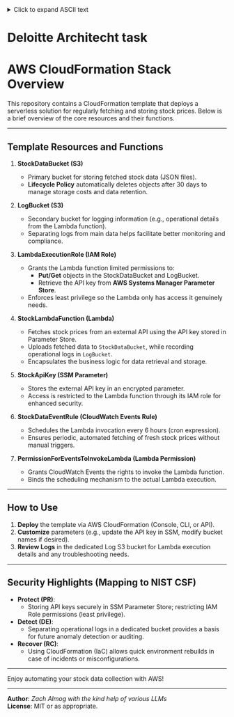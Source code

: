 <details> <summary>Click to expand ASCII text</summary>
##       ######## ######## ####  ######      ######   ######## ########       ###             ##  #######  ########     
##       ##          ##    #### ##    ##    ##    ##  ##          ##         ## ##            ## ##     ## ##     ##    
##       ##          ##     ##  ##          ##        ##          ##        ##   ##           ## ##     ## ##     ##    
##       ######      ##    ##    ######     ##   #### ######      ##       ##     ##          ## ##     ## ########     
##       ##          ##               ##    ##    ##  ##          ##       #########    ##    ## ##     ## ##     ##    
##       ##          ##         ##    ##    ##    ##  ##          ##       ##     ##    ##    ## ##     ## ##     ##    
######## ########    ##          ######      ######   ########    ##       ##     ##     ######   #######  ########     
</details>



# Deloitte Architecht task 

# AWS CloudFormation Stack Overview

This repository contains a CloudFormation template that deploys a serverless solution for regularly fetching and storing stock prices. Below is a brief overview of the core resources and their functions.

---

## Template Resources and Functions

1. **StockDataBucket (S3)**  
   - Primary bucket for storing fetched stock data (JSON files).  
   - **Lifecycle Policy** automatically deletes objects after 30 days to manage storage costs and data retention.

2. **LogBucket (S3)**  
   - Secondary bucket for logging information (e.g., operational details from the Lambda function).  
   - Separating logs from main data helps facilitate better monitoring and compliance.

3. **LambdaExecutionRole (IAM Role)**  
   - Grants the Lambda function limited permissions to:
     - **Put/Get** objects in the StockDataBucket and LogBucket.  
     - Retrieve the API key from **AWS Systems Manager Parameter Store**.
   - Enforces least privilege so the Lambda only has access it genuinely needs.

4. **StockLambdaFunction (Lambda)**  
   - Fetches stock prices from an external API using the API key stored in Parameter Store.  
   - Uploads fetched data to `StockDataBucket`, while recording operational logs in `LogBucket`.
   - Encapsulates the business logic for data retrieval and storage.

5. **StockApiKey (SSM Parameter)**  
   - Stores the external API key in an encrypted parameter.  
   - Access is restricted to the Lambda function through its IAM role for enhanced security.

6. **StockDataEventRule (CloudWatch Events Rule)**  
   - Schedules the Lambda invocation every 6 hours (cron expression).  
   - Ensures periodic, automated fetching of fresh stock prices without manual triggers.

7. **PermissionForEventsToInvokeLambda (Lambda Permission)**  
   - Grants CloudWatch Events the rights to invoke the Lambda function.  
   - Binds the scheduling mechanism to the actual Lambda execution.

---

## How to Use

1. **Deploy** the template via AWS CloudFormation (Console, CLI, or API).  
2. **Customize** parameters (e.g., update the API key in SSM, modify bucket names if desired).  
3. **Review Logs** in the dedicated Log S3 bucket for Lambda execution details and any troubleshooting needs.

---

## Security Highlights (Mapping to NIST CSF)

- **Protect (PR)**:  
  - Storing API keys securely in SSM Parameter Store; restricting IAM Role permissions (least privilege).
- **Detect (DE)**:  
  - Separating operational logs in a dedicated bucket provides a basis for future anomaly detection or auditing.
- **Recover (RC)**:  
  - Using CloudFormation (IaC) allows quick environment rebuilds in case of incidents or misconfigurations.

---

Enjoy automating your stock data collection with AWS!

---  

**Author**: *Zach Almog with the kind help of various LLMs*  
**License**: MIT or as appropriate.  
